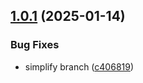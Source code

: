 ## [1.0.1](https://github.com/dcmorales/digital-keyboard-tunes/compare/v1.0.0...v1.0.1) (2025-01-14)


### Bug Fixes

* simplify branch ([c406819](https://github.com/dcmorales/digital-keyboard-tunes/commit/c4068198e2104a5b669c57f120d90b1816630c06))

